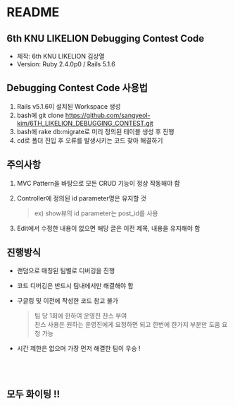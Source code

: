 # README

## 6th KNU LIKELION Debugging Contest Code
* 제작: 6th KNU LIKELION 김상열
* Version: Ruby 2.4.0p0 / Rails 5.1.6


## Debugging Contest Code 사용법   
1. Rails v5.1.6이 설치된 Workspace 생성
2. bash에 git clone https://github.com/sangyeol-kim/6TH_LIKELION_DEBUGGING_CONTEST.git
3. bash에 rake db:migrate로 미리 정의된 테이블 생성 후 진행
4. cd로 폴더 진입 후 오류를 발생시키는 코드 찾아 해결하기

## 주의사항
1. MVC Pattern을 바탕으로 모든 CRUD 기능이 정상 작동해야 함
2. Controller에 정의된 id parameter명은 유지할 것

    > ex) show뷰의 id parameter는 post_id를 사용

3. Edit에서 수정한 내용이 없으면 해당 글은 이전 제목, 내용을 유지해야 함

## 진행방식
* 랜덤으로 매칭된 팀별로 디버깅을 진행
* 코드 디버깅은 반드시 팀내에서만 해결해야 함
* 구글링 및 이전에 작성한 코드 참고 불가

    > 팀 당 1회에 한하여 운영진 찬스 부여 <br/>
      찬스 사용은 원하는 운영진에게 요청하면 되고 한번에 한가지 부분만 도움 요청 가능


* 시간 제한은 없으며 가장 먼저 해결한 팀이 우승 !



<br/><br/>
## 모두 화이팅 !!



